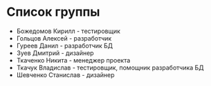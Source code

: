 # Список группы
* Божедомов Кирилл - тестировщик
* Гольцов Алексей - разработчик
* Гуреев Данил - разработчик БД
* Зуев Дмитрий - дизайнер
* Ткаченко Никита - менеджер проекта
* Ткачук Владислав - тестировщик, помощник разработчика БД
* Шевченко Станислав - дизайнер